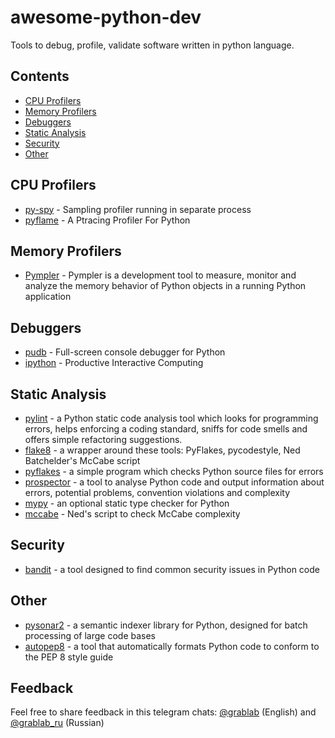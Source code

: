 # awesome-python-dev

Tools to debug, profile, validate software written in python language.

## Contents

* [CPU Profilers](#cpu-profilers)
* [Memory Profilers](#memory-profilers)
* [Debuggers](#debuggers)
* [Static Analysis](#static-analysis)
* [Security](#security)
* [Other](#other)

## CPU Profilers

* [py-spy](https://github.com/benfred/py-spy) - Sampling profiler running in separate process
* [pyflame](https://github.com/uber-archive/pyflame) - A Ptracing Profiler For Python

## Memory Profilers

* [Pympler](https://github.com/pympler/pympler) - Pympler is a development tool to measure, monitor and analyze the memory behavior of Python objects in a running Python application

## Debuggers

* [pudb](https://github.com/inducer/pudb) - Full-screen console debugger for Python
* [ipython](https://github.com/ipython/ipython) - Productive Interactive Computing

## Static Analysis

* [pylint](https://github.com/PyCQA/pylint) - a Python static code analysis tool which looks for programming errors, helps enforcing a coding standard, sniffs for code smells and offers simple refactoring suggestions.
* [flake8](https://github.com/PyCQA/flake8) - a wrapper around these tools: PyFlakes, pycodestyle, Ned Batchelder's McCabe script
* [pyflakes](https://github.com/PyCQA/pyflakes) - a simple program which checks Python source files for errors
* [prospector](https://github.com/PyCQA/prospector) - a tool to analyse Python code and output information about errors, potential problems, convention violations and complexity
* [mypy](https://github.com/python/mypy) - an optional static type checker for Python 
* [mccabe](https://github.com/PyCQA/mccabe) - Ned's script to check McCabe complexity

## Security

* [bandit](https://github.com/PyCQA/bandit) -  a tool designed to find common security issues in Python code

## Other

* [pysonar2](https://github.com/yinwang0/pysonar2) - a semantic indexer library for Python, designed for batch processing of large code bases
* [autopep8](https://github.com/hhatto/autopep8) - a tool that automatically formats Python code to conform to the PEP 8 style guide

## Feedback

Feel free to share feedback in this telegram chats: [@grablab](https://t.me/grablab) (English) and [@grablab_ru](https://t.me/grablab_ru) (Russian)

